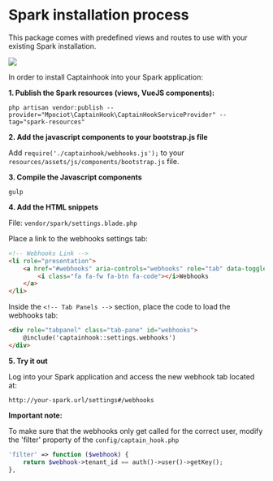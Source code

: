 # Spark installation process

This package comes with predefined views and routes to use with your existing Spark installation.

<img src="http://marcelpociot.com/user/pages/about/listing.png" />

In order to install Captainhook into your Spark application:

**1. Publish the Spark resources (views, VueJS components):**

`php artisan vendor:publish --provider="Mpociot\CaptainHook\CaptainHookServiceProvider" --tag="spark-resources"`

**2. Add the javascript components to your bootstrap.js file**

Add `require('./captainhook/webhooks.js');` to your `resources/assets/js/components/bootstrap.js` file.

**3. Compile the Javascript components**

`gulp`

**4. Add the HTML snippets**

File: `vendor/spark/settings.blade.php`

Place a link to the webhooks settings tab:

```html
<!-- Webhooks Link -->
<li role="presentation">
    <a href="#webhooks" aria-controls="webhooks" role="tab" data-toggle="tab">
        <i class="fa fa-fw fa-btn fa-code"></i>Webhooks
    </a>
</li>
```

Inside the `<!-- Tab Panels -->` section, place the code to load the webhooks tab:

```html
<div role="tabpanel" class="tab-pane" id="webhooks">
    @include('captainhook::settings.webhooks')
</div>
```

**5. Try it out**

Log into your Spark application and access the new webhook tab located at:

`http://your-spark.url/settings#/webhooks`

**Important note:**

To make sure that the webhooks only get called for the correct user, modify the 'filter' property of the `config/captain_hook.php`

```php
'filter' => function ($webhook) {
    return $webhook->tenant_id == auth()->user()->getKey();
},
```

